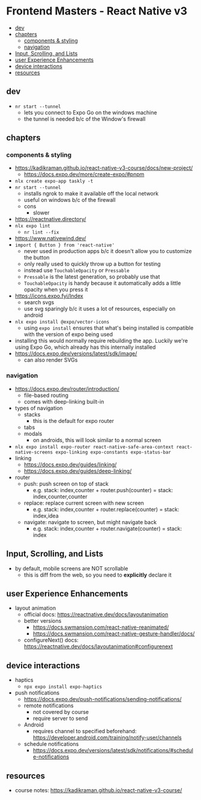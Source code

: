 # Frontend Masters - React Native v3

- [dev](#dev)
- [chapters](#chapters)
  - [components \& styling](#components--styling)
  - [navigation](#navigation)
- [Input, Scrolling, and Lists](#input-scrolling-and-lists)
- [user Experience Enhancements](#user-experience-enhancements)
- [device interactions](#device-interactions)
- [resources](#resources)


## dev

- `nr start --tunnel`
  - lets you connect to Expo Go on the windows machine
  - the tunnel is needed b/c of the Window's firewall

## chapters

### components & styling

- https://kadikraman.github.io/react-native-v3-course/docs/new-project/
  - https://docs.expo.dev/more/create-expo/#pnpm
- `nlx create expo-app taskly -t`
- `nr start --tunnel`
  - installs ngrok to make it available off the local network
  - useful on windows b/c of the firewall
  - cons
    - slower
- https://reactnative.directory/
- `nlx expo lint`
  - `nr lint --fix`
- https://www.nativewind.dev/
- `import { Button } from 'react-native'`
  - never used in production apps b/c it doesn't allow you to customize the button
  - only really used to quickly throw up a button for testing
  - instead use `TouchableOpacity` or `Pressable`
  - `Pressable` is the latest generation, so probably use that
  - `TouchableOpacity` is handy because it automatically adds a little opacity when you press it
- https://icons.expo.fyi/Index
  - search svgs
  - use svg sparingly b/c it uses a lot of resources, especially on android
- `nlx expo install @expo/vector-icons`
  - using `expo install` ensures that what's being installed is compatible with the version of expo being used
- installing this would normally require rebuilding the app. Luckily we're using Expo Go, which already has this internally installed
- https://docs.expo.dev/versions/latest/sdk/image/
  - can also render SVGs

### navigation

- https://docs.expo.dev/router/introduction/
  - file-based routing
  - comes with deep-linking built-in
- types of navigation
  - stacks
    - this is the default for expo router
  - tabs
  - modals
    - on androids, this will look similar to a normal screen
- `nlx expo install expo-router react-native-safe-area-context react-native-screens expo-linking expo-constants expo-status-bar`
- linking
  - https://docs.expo.dev/guides/linking/
  - https://docs.expo.dev/guides/deep-linking/
- router
  - push: push screen on top of stack
    - e.g. stack: index,counter + router.push(counter) = stack: index,counter,counter
  - replace: replace current screen with new screen
    - e.g. stack: index,counter + router.replace(counter) = stack: index,idea
  - navigate: navigate to screen, but might navigate back
    - e.g. stack: index,counter + router.navigate(counter) = stack: index


## Input, Scrolling, and Lists

- by default, mobile screens are NOT scrollable
  - this is diff from the web, so you need to **explicitly** declare it

## user Experience Enhancements
- layout animation
  - official docs: https://reactnative.dev/docs/layoutanimation
  - better versions
    - https://docs.swmansion.com/react-native-reanimated/
    - https://docs.swmansion.com/react-native-gesture-handler/docs/
  - configureNext() docs: https://reactnative.dev/docs/layoutanimation#configurenext

## device interactions
- haptics
  - `npx expo install expo-haptics`
- push notifications
  - https://docs.expo.dev/push-notifications/sending-notifications/
  - remote notifications
    - not covered by course
    - require server to send
  - Android
    - requires channel to specified beforehand: https://developer.android.com/training/notify-user/channels
  - schedule notifications
    - https://docs.expo.dev/versions/latest/sdk/notifications/#schedule-notifications

## resources

- course notes: https://kadikraman.github.io/react-native-v3-course/